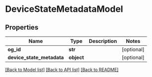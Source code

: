 # DeviceStateMetadataModel

## Properties
Name | Type | Description | Notes
------------ | ------------- | ------------- | -------------
**og_id** | **str** |  | [optional] 
**device_state_metadata** | **object** |  | [optional] 

[[Back to Model list]](../README.md#documentation-for-models) [[Back to API list]](../README.md#documentation-for-api-endpoints) [[Back to README]](../README.md)


